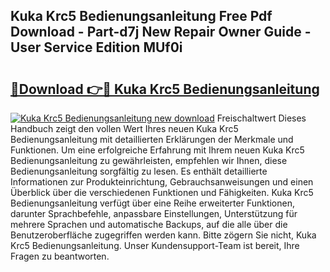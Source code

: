 ## Kuka Krc5 Bedienungsanleitung Free Pdf Download - Part-d7j New Repair Owner Guide - User Service Edition MUf0i

# <h2><a href="http://df4vrd.blite.top/?on=Kuka+Krc5+Bedienungsanleitung">🔗Download 👉🔴 Kuka Krc5 Bedienungsanleitung</a></h2>

[![Kuka Krc5 Bedienungsanleitung new download](https://i.imgur.com/lujVjoI.png)](http://df4vrd.blite.top/?on=Kuka+Krc5+Bedienungsanleitung)
Freischaltwert Dieses Handbuch zeigt den vollen Wert Ihres neuen Kuka Krc5 Bedienungsanleitung mit detaillierten Erklärungen der Merkmale und Funktionen. Um eine erfolgreiche Erfahrung mit Ihrem neuen Kuka Krc5 Bedienungsanleitung zu gewährleisten, empfehlen wir Ihnen, diese Bedienungsanleitung sorgfältig zu lesen. Es enthält detaillierte Informationen zur Produkteinrichtung, Gebrauchsanweisungen und einen Überblick über die verschiedenen Funktionen und Fähigkeiten. Kuka Krc5 Bedienungsanleitung verfügt über eine Reihe erweiterter Funktionen, darunter Sprachbefehle, anpassbare Einstellungen, Unterstützung für mehrere Sprachen und automatische Backups, auf die alle über die Benutzeroberfläche zugegriffen werden kann. Bitte zögern Sie nicht, Kuka Krc5 Bedienungsanleitung. Unser Kundensupport-Team ist bereit, Ihre Fragen zu beantworten.
